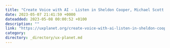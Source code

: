 ```yaml
---
title: "Create Voice with AI - Listen in Sheldon Cooper, Michael Scott & Super Mario’s voice!"
date: 2023-05-07 21:41:59 +0000
dateadded: 2023-05-08 00:00:52 +0100
description: ""
link: "https://uxplanet.org/create-voice-with-ai-listen-in-sheldon-cooper-michael-scott-super-marios-voice-ac4634b73ad4?source=rss----819cc2aaeee0---4"
category:
directory: _directory/ux-planet.md
---
```

